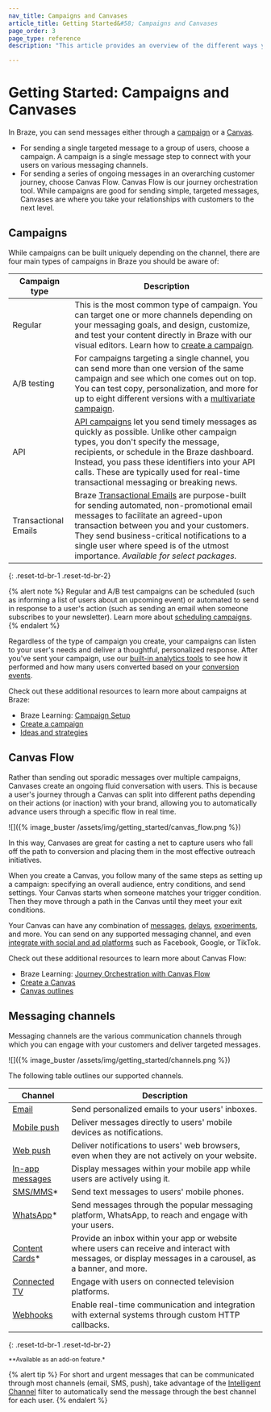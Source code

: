 ```yaml
---
nav_title: Campaigns and Canvases
article_title: Getting Started&#58; Campaigns and Canvases
page_order: 3
page_type: reference
description: "This article provides an overview of the different ways you can send messages with Braze."

---
```


# Getting Started: Campaigns and Canvases

In Braze, you can send messages either through a [campaign](#campaigns) or a [Canvas](#canvas-flow).

- For sending a single targeted message to a group of users, choose a campaign. A campaign is a single message step to connect with your users on various messaging channels.
- For sending a series of ongoing messages in an overarching customer journey, choose Canvas Flow. Canvas Flow is our journey orchestration tool. While campaigns are good for sending simple, targeted messages, Canvases are where you take your relationships with customers to the next level.

## Campaigns

While campaigns can be built uniquely depending on the channel, there are four main types of campaigns in Braze you should be aware of:

| Campaign type        | Description                                                                                                                                                                                                                                                                                              |
| -------------------- | -------------------------------------------------------------------------------------------------------------------------------------------------------------------------------------------------------------------------------------------------------------------------------------------------------- |
| Regular              | This is the most common type of campaign. You can target one or more channels depending on your messaging goals, and design, customize, and test your content directly in Braze with our visual editors. Learn how to [create a campaign]({{site.baseurl}}/user_guide/engagement_tools/campaigns/building_campaigns/creating_campaign). |
| A/B testing          | For campaigns targeting a single channel, you can send more than one version of the same campaign and see which one comes out on top. You can test copy, personalization, and more for up to eight different versions with a [multivariate campaign]({{site.baseurl}}/user_guide/engagement_tools/testing/multivariant_testing/). |
| API                  | [API campaigns]({{site.baseurl}}/api/api_campaigns/) let you send timely messages as quickly as possible. Unlike other campaign types, you don't specify the message, recipients, or schedule in the Braze dashboard. Instead, you pass these identifiers into your API calls. These are typically used for real-time transactional messaging or breaking news.  |
| Transactional Emails | Braze [Transactional Emails]({{site.baseurl}}/user_guide/message_building_by_channel/email/transactional_message_api_campaign/) are purpose-built for sending automated, non-promotional email messages to facilitate an agreed-upon transaction between you and your customers. They send business-critical notifications to a single user where speed is of the utmost importance. *Available for select packages.* |
{: .reset-td-br-1 .reset-td-br-2}

{% alert note %}
Regular and A/B test campaigns can be scheduled (such as informing a list of users about an upcoming event) or automated to send in response to a user's action (such as sending an email when someone subscribes to your newsletter). Learn more about [scheduling campaigns]({{site.baseurl}}/user_guide/engagement_tools/campaigns/building_campaigns/delivery_types).
{% endalert %}

Regardless of the type of campaign you create, your campaigns can listen to your user's needs and deliver a thoughtful, personalized response. After you've sent your campaign, use our [built-in analytics tools]({{site.baseurl}}/user_guide/data_and_analytics/reporting) to see how it performed and how many users converted based on your [conversion events]({{site.baseurl}}/user_guide/engagement_tools/campaigns/building_campaigns/conversion_events/).

Check out these additional resources to learn more about campaigns at Braze:

- Braze Learning: [Campaign Setup](https://learning.braze.com/campaign-setup-delivery-targeting-conversions)
- [Create a campaign]({{site.baseurl}}/user_guide/engagement_tools/campaigns/building_campaigns/creating_campaign)
- [Ideas and strategies]({{site.baseurl}}/user_guide/engagement_tools/campaigns/ideas_and_strategies)

## Canvas Flow

Rather than sending out sporadic messages over multiple campaigns, Canvases create an ongoing fluid conversation with users. This is because a user's journey through a Canvas can split into different paths depending on their actions (or inaction) with your brand, allowing you to automatically advance users through a specific flow in real time.

![]({% image_buster /assets/img/getting_started/canvas_flow.png %})

In this way, Canvases are great for casting a net to capture users who fall off the path to conversion and placing them in the most effective outreach initiatives.

When you create a Canvas, you follow many of the same steps as setting up a campaign: specifying an overall audience, entry conditions, and send settings. Your Canvas starts when someone matches your trigger condition. Then they move through a path in the Canvas until they meet your exit conditions.

Your Canvas can have any combination of [messages]({{site.baseurl}}/user_guide/engagement_tools/canvas/canvas_components/message_step/), [delays]({{site.baseurl}}/user_guide/engagement_tools/canvas/canvas_components/delay_step/), [experiments]({{site.baseurl}}/user_guide/engagement_tools/canvas/canvas_components/experiment_step/), and more. You can send on any supported messaging channel, and even [integrate with social and ad platforms]({{site.baseurl}}/partners/canvas_steps/overview/) such as Facebook, Google, or TikTok.

Check out these additional resources to learn more about Canvas Flow:

- Braze Learning: [Journey Orchestration with Canvas Flow](https://learning.braze.com/path/journey-orchestration-with-canvas-flow)
- [Create a Canvas]({{site.baseurl}}/user_guide/engagement_tools/canvas/create_a_canvas/create_a_canvas/)
- [Canvas outlines]({{site.baseurl}}/user_guide/engagement_tools/canvas/get_started/canvas_outlines/)

## Messaging channels

Messaging channels are the various communication channels through which you can engage with your customers and deliver targeted messages. 

![]({% image_buster /assets/img/getting_started/channels.png %})

The following table outlines our supported channels.

| Channel                                                                                              | Description                                                                                                                                            |
| ---------------------------------------------------------------------------------------------------- | ------------------------------------------------------------------------------------------------------------------------------------------------------ |
| [Email]({{site.baseurl}}/user_guide/message_building_by_channel/email/about/)                        | Send personalized emails to your users' inboxes.                                                                                                       |
| [Mobile push]({{site.baseurl}}/user_guide/message_building_by_channel/push/about/)                   | Deliver messages directly to users' mobile devices as notifications.                                                                                   |
| [Web push]({{site.baseurl}}/user_guide/message_building_by_channel/push/web)                         | Deliver notifications to users' web browsers, even when they are not actively on your website.                                                         |
| [In-app messages]({{site.baseurl}}/user_guide/message_building_by_channel/in-app_messages/about/)    | Display messages within your mobile app while users are actively using it.                                                                             |
| [SMS/MMS]({{site.baseurl}}/user_guide/message_building_by_channel/sms/about_sms/)*                   | Send text messages to users' mobile phones.                                                                                                            |
| [WhatsApp]({{site.baseurl}}/user_guide/message_building_by_channel/whatsapp/overview/)*              | Send messages through the popular messaging platform, WhatsApp, to reach and engage with your users.                                                   |
| [Content Cards]({{site.baseurl}}/user_guide/message_building_by_channel/content_cards/about/)*       | Provide an inbox within your app or website where users can receive and interact with messages, or display messages in a carousel, as a banner, and more. |
| [Connected TV]({{site.baseurl}}/developer_guide/platform_wide/tv_and_ott/)                           | Engage with users on connected television platforms.                                                                                                   |
| [Webhooks]({{site.baseurl}}/user_guide/message_building_by_channel/webhooks/understanding_webhooks/) | Enable real-time communication and integration with external systems through custom HTTP callbacks.                                                    |
{: .reset-td-br-1 .reset-td-br-2}

<sup>**Available as an add-on feature.*</sup>

{% alert tip %}
For short and urgent messages that can be communicated through most channels (email, SMS, push), take advantage of the [Intelligent Channel]({{site.baseurl}}/user_guide/sage_ai/intelligence/intelligent_channel/) filter to automatically send the message through the best channel for each user.
{% endalert %}

